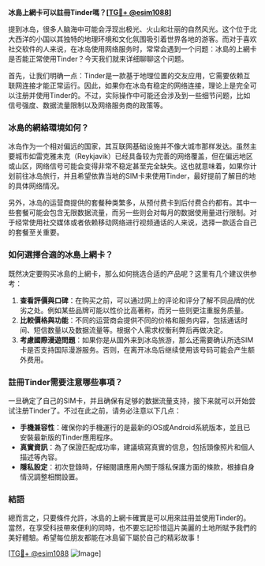 **冰島上網卡可以註冊Tinder嗎？[[TG💪+ @esim1088](https://t.me/s/esim1088)]**

提到冰岛，很多人脑海中可能会浮现出极光、火山和壮丽的自然风光。这个位于北大西洋的小国以其独特的地理环境和文化氛围吸引着世界各地的游客。而对于喜欢社交软件的人来说，在冰岛使用网络服务时，常常会遇到一个问题：冰島的上網卡是否能正常使用Tinder？今天我们就来详细聊聊这个问题。

首先，让我们明确一点：Tinder是一款基于地理位置的交友应用，它需要依赖互联网连接才能正常运行。因此，如果你在冰岛有稳定的网络连接，理论上是完全可以注册并使用Tinder的。不过，实际操作中可能还会涉及到一些细节问题，比如信号强度、数据流量限制以及网络服务商的政策等。

### **冰島的網絡環境如何？**

冰岛作为一个相对偏远的国家，其互联网基础设施并不像大城市那样发达。虽然主要城市如雷克雅未克（Reykjavik）已经具备较为完善的网络覆盖，但在偏远地区或山区，网络信号可能会变得非常不稳定甚至完全缺失。这也就意味着，如果你计划前往冰岛旅行，并且希望依靠当地的SIM卡来使用Tinder，最好提前了解目的地的具体网络情况。

另外，冰岛的运营商提供的套餐种类繁多，从预付费卡到后付费合约都有。其中一些套餐可能会包含无限数据流量，而另一些则会对每月的数据使用量进行限制。对于经常使用社交媒体或者依赖移动网络进行视频通话的人来说，选择一款适合自己的套餐至关重要。

### **如何選擇合適的冰島上網卡？**

既然决定要购买冰島的上網卡，那么如何挑选合适的产品呢？这里有几个建议供参考：

1. **查看評價與口碑**：在购买之前，可以通过网上的评论和评分了解不同品牌的优劣之处。例如某些品牌可能以性价比高著称，而另一些则更注重服务质量。
2. **比較價格與功能**：不同的运营商会提供不同的价格和服务内容，包括通话时间、短信数量以及数据流量等。根据个人需求权衡利弊后再做决定。
3. **考慮國際漫遊問題**：如果你是从国外来到冰岛旅游，那么还需要确认所选SIM卡是否支持国际漫游服务。否则，在离开冰岛后继续使用该号码可能会产生额外费用。

### **註冊Tinder需要注意哪些事項？**

一旦确定了自己的SIM卡，并且确保有足够的数据流量支持，接下来就可以开始尝试注册Tinder了。不过在此之前，请务必注意以下几点：

- **手機兼容性**：確保你的手機運行的是最新的iOS或Android系統版本，並且已安裝最新版的Tinder應用程序。
- **真實資訊**：為了保證匹配成功率，建議填寫真實的信息，包括頭像照片和個人描述等內容。
- **隱私設定**：初次登錄時，仔細閱讀應用內關于隱私保護方面的條款，根據自身情況調整相關設置。

### **結語**

總而言之，只要條件允許，冰島的上網卡確實是可以用來註冊並使用Tinder的。當然，在享受科技帶來便利的同時，也不要忘記珍惜這片美麗的土地所賦予我們的美好體驗。希望每位朋友都能在冰島留下屬於自己的精彩故事！

[[TG💪+ @esim1088](https://t.me/s/esim1088) ![Image](https://i.postimg.cc/4NQfJmqS/Snipaste-2025-05-13-00-14-12.png)]